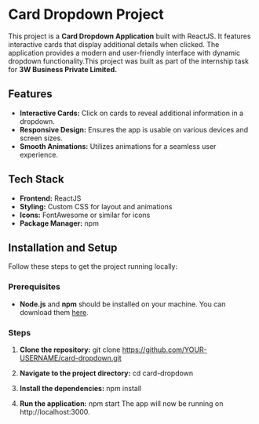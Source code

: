 # Card Dropdown Project

This project is a **Card Dropdown Application** built with ReactJS. It features interactive cards that display additional details when clicked. The application provides a modern and user-friendly interface with dynamic dropdown functionality.This project was built as part of the internship task for **3W Business Private Limited.**


## Features

- **Interactive Cards:** Click on cards to reveal additional information in a dropdown.
- **Responsive Design:** Ensures the app is usable on various devices and screen sizes.
- **Smooth Animations:** Utilizes animations for a seamless user experience.

## Tech Stack

- **Frontend:** ReactJS
- **Styling:** Custom CSS for layout and animations
- **Icons:** FontAwesome or similar for icons 
- **Package Manager:** npm

## Installation and Setup

Follow these steps to get the project running locally:

### Prerequisites

- **Node.js** and **npm** should be installed on your machine. You can download them [here](https://nodejs.org/).

### Steps

1. **Clone the repository:**
   git clone https://github.com/YOUR-USERNAME/card-dropdown.git
   
2. **Navigate to the project directory:**
   cd card-dropdown
3. **Install the dependencies:**
   npm install
4. **Run the application:**
npm start
The app will now be running on http://localhost:3000.
